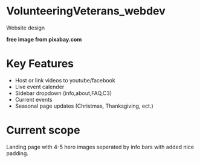 # VolunteeringVeterans_webdev
Website design

**free image from pixabay.com**

# Key Features

 - Host or link videos to youtube/facebook
 - Live event calender
 - Sidebar dropdown (info,about,FAQ,C3)
 - Current events
 - Seasonal page updates (Christmas, Thanksgiving, ect.)

# Current scope

Landing page with 4-5 hero images seperated by info bars with added nice padding.
